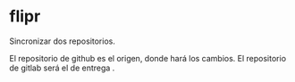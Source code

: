 # flipr
Sincronizar dos repositorios.


El repositorio de github es el origen, donde hará los cambios.
El repositorio de gitlab será el de entrega .
